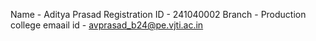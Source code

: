 Name - Aditya Prasad
Registration ID - 241040002
Branch - Production
college emaail id - avprasad_b24@pe.vjti.ac.in
